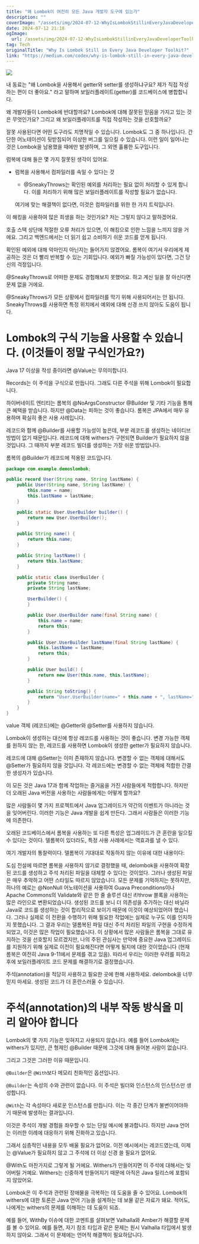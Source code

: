 ```yaml
---
title: "왜 Lombok이 여전히 모든 Java 개발자 도구에 있는가"
description: ""
coverImage: "/assets/img/2024-07-12-WhyIsLombokStillinEveryJavaDeveloperToolkit_0.png"
date: 2024-07-12 21:18
ogImage: 
  url: /assets/img/2024-07-12-WhyIsLombokStillinEveryJavaDeveloperToolkit_0.png
tag: Tech
originalTitle: "Why Is Lombok Still in Every Java Developer Toolkit?"
link: "https://medium.com/codex/why-is-lombok-still-in-every-java-developer-toolkit-ba038bf47f7"
---
```



<img src="/assets/img/2024-07-12-WhyIsLombokStillinEveryJavaDeveloperToolkit_0.png" />

내 동료는 "왜 Lombok을 사용해서 getter와 setter를 생성하냐구요? 제가 직접 작성하는 편이 더 좋아요." 라고 말하며 보일러플레이트(getter)를 코드베이스에 병합합니다.

왜 개발자들이 Lombok에 반대할까요? Lombok에 대해 잘못된 믿음을 가지고 있는 것은 무엇인가요? 그리고 왜 보일러플레이트를 직접 작성하는 것을 선호할까요?

잘못 사용된다면 어떤 도구라도 치명적일 수 있습니다. Lombok도 그 중 하나입니다. 간단한 어노테이션이 뒷받침되어 이상한 버그를 일으킬 수 있습니다. 이런 일이 일어나는 것은 Lombok을 남용했을 때에만 발생하며, 그 외엔 훌륭한 도구입니다.

<div class="content-ad"></div>

럼복에 대해 들은 몇 가지 잘못된 생각이 있어요.

- 럼복을 사용해서 컴파일러를 속일 수 있다는 것
    - @SneakyThrows는 확인된 예외를 처리하는 필요 없이 처리할 수 있게 합니다. 이를 처리하기 위해 많은 보일러플레이트를 작성할 필요가 없습니다.
    
    여기에 맞는 해결책이 없다면, 이것은 컴파일러를 위한 한 가지 트릭입니다.

<div class="content-ad"></div>

이 해킹을 사용하여 많은 희생을 하는 것인가요? 저는 그렇지 않다고 말하겠어요.

호출 스택 상단에 적절한 오류 처리가 있으면, 이 해킹으로 인한 느낌을 느끼지 않을 거에요. 그리고 백엔드에서는 더 읽기 쉽고 소비하기 쉬운 코드를 얻게 됩니다.

확인된 예외에 대해 악마인지 아닌지는 들어가지 않겠어요. 롬복이 여기서 우리에게 제공하는 것은 더 빨리 반복할 수 있는 기회입니다. 예외가 빠질 가능성이 있다면, 그건 당신의 걱정입니다.

@SneakyThrows로 어떠한 문제도 경험해보지 못했어요. 하고 계신 일을 잘 아신다면 문제 없을 거에요.

<div class="content-ad"></div>

@SneakyThrows가 모든 상황에서 컴파일러를 막기 위해 사용되어서는 안 됩니다. SneakyThrows를 사용하면 특정 위치에서 예외에 대해 신경 쓰지 않아도 도움이 됩니다.

# Lombok의 구식 기능을 사용할 수 있습니다. (이것들이 정말 구식인가요?)

Java 17 이상을 작성 중이라면 @Value는 무의미합니다.

Records는 이 주석을 구식으로 만듭니다. 그래도 다른 주석을 위해 Lombok이 필요합니다.

<div class="content-ad"></div>

하이버네이트 엔티티는 롬복의 @NoArgsConstructor @Builder 및 기타 기능을 통해 큰 혜택을 받습니다. 하지만 @Data는 피하는 것이 좋습니다. 롬복은 JPA에서 매우 유용하며 확실히 좋은 사용 사례입니다.

레코드와 함께 @Builder를 사용할 가능성이 높은데, 부분 레코드를 생성하는 네이티브 방법이 없기 때문입니다. 레코드에 대해 withers가 구현되면 Builder가 필요하지 않을 것입니다. 그 때까지 부분 레코드 빌더를 생성하는 가장 쉬운 방법입니다.

롬복의 @Builder가 레코드에 적용된 코드입니다.

```java
package com.example.demoslombok;

public record User(String name, String lastName) {
    public User(String name, String lastName) {
        this.name = name;
        this.lastName = lastName;
    }

    public static User.UserBuilder builder() {
        return new User.UserBuilder();
    }

    public String name() {
        return this.name;
    }

    public String lastName() {
        return this.lastName;
    }

    public static class UserBuilder {
        private String name;
        private String lastName;

        UserBuilder() {
        }

        public User.UserBuilder name(final String name) {
            this.name = name;
            return this;
        }

        public User.UserBuilder lastName(final String lastName) {
            this.lastName = lastName;
            return this;
        }

        public User build() {
            return new User(this.name, this.lastName);
        }

        public String toString() {
            return "User.UserBuilder(name=" + this.name + ", lastName=" + this.lastName + ")";
        }
    }
}
```

<div class="content-ad"></div>

value 객체 (레코드)에는 @Getter와 @Setter를 사용하지 않습니다.

Lombok이 생성하는 대신에 항상 레코드를 사용하는 것이 좋습니다. 변경 가능한 객체를 원하지 않는 한, 레코드를 사용하면 Lombok이 생성한 getter가 필요하지 않습니다.

레코드에 대해 @Setter는 이미 존재하지 않습니다. 변경할 수 없는 객체에 대해서도 @Setter가 필요하지 않을 것입니다. 각 레코드에는 변경할 수 없는 객체에 적합한 간결한 생성자가 있습니다.

이 모든 것은 Java 17과 함께 작업하는 즐거움을 가진 사람들에게 적합합니다. 하지만 더 오래된 Java 버전을 사용하는 사람들에게는 어떻게 할까요?

<div class="content-ad"></div>

많은 사람들이 몇 가지 프로젝트에서 Java 업그레이드가 약간의 이벤트가 아니라는 것을 잊어버린다. 이러한 기능은 Java 개발을 쉽게 만든다. 그래서 사람들은 이러한 기능에 의존한다.

오래된 코드베이스에서 롬복을 사용하는 또 다른 특성은 업그레이드가 큰 혼란을 일으킬 수 있다는 것이다. 델롬복이 있더라도, 특정 사용 사례에서는 역효과를 낼 수 있다.

여기 개발자의 통찰력이다. 델롬복이 기대대로 작동하지 않는 이유에 대한 내용이다:

도심 전설에 따르면 롬복을 사용하지 않기로 결정했을 때, delombok을 사용하여 확장된 코드를 생성하고 주석 처리된 파일을 대체할 수 있다는 것이었다. 그러나 생성된 파일은 매우 추악하고 어떤 스타일도 따르지 않았습니다. 모든 문제를 기억하지는 못하지만, 하나의 예로는 @NonNull 어노테이션을 사용하여 Guava Preconditions이나 Apache Commons의 Validate와 같은 한 줄 솔루션 대신 if/throw 블록을 사용하는 많은 라인으로 변환되었습니다. 생성된 코드를 보니 더 의존성을 추가하는 대신 바닐라 Java로 코드를 생성하는 것이 합리적으로 보이기 때문에 이것이 예상되었어야 했습니다. 그러나 실제로 이 전환을 수행하기 위해 필요한 작업에는 실제로 누구도 이를 인지하지 못했습니다. 그 결과 우리는 델롬복된 파일 대신 주석 처리된 파일의 구현을 수정하게 되었고, 이것은 많은 작업이 필요했습니다. 이 상황에서 많은 사람들은 롬복을 그대로 유지하는 것을 선호할지 모르겠지만, 나의 주된 관심사는 만약에 중요한 Java 업그레이드를 지원하기 위해 실제로 이전이 필요해진다면 어떻게 될지에 대한 것이었습니다 (현재 롬복은 여전히 Java 9-11에서 문제를 겪고 있음). 따라서 우리는 이러한 우려를 피하고 후에 보일러플레이트 코드 문제를 해결하기로 결정했습니다.

<div class="content-ad"></div>

주석(annotation)을 적당히 사용하고 필요한 곳에 한해 사용하세요. delombok을 너무 믿지 마세요. 생성된 코드가 더 혼란스러울 수 있습니다.

# 주석(annotation)의 내부 작동 방식을 미리 알아야 합니다

Lombok의 몇 가지 기능은 잊혀지고 사용되지 않습니다. 예를 들어 Lombok에는 withers가 있지만, 큰 형제인 @Builder 때문에 그것에 대해 들어본 사람이 없습니다.

그리고 그것은 그러한 이유 때문입니다.

<div class="content-ad"></div>

`@Builder`은 `@With`보다 메모리 친화적인 옵션입니다.

`@Builder`는 속성의 수와 관련이 없습니다. 이 주석은 빌더와 인스턴스의 인스턴스만 생성합니다.

`@With`는 각 속성마다 새로운 인스턴스를 만듭니다. 이는 각 중간 단계가 불변이어야하기 때문에 발생하는 결과입니다.

이것은 주석이 개발 경험을 좌우할 수 있는 단일 예시에 불과합니다. 하지만 Java 언어는 이러한 이례에 대응하기 위해 진화하고 있습니다.

<div class="content-ad"></div>

그래서 심층적인 내용을 모두 배울 필요가 없어요. 이전 예시에서는 레코드였는데, 이제는 @Value가 필요하지 않고 그 주석에 더 이상 신경 쓸 필요가 없어요.

@With도 마찬가지로 그렇게 될 거에요. Withers가 만들어지면 이 주석에 대해서는 잊어버릴 거예요. Withers는 신중하게 만들어지기 때문에 아직은 Java 릴리스에 포함되지 않았어요.

Lombok은 이 주석과 관련된 장애물을 극복하는 데 도움을 줄 수 있어요. Lombok의 withers에 대한 토론은 Java 언어 기능을 설계하는 데 보물 같은 자료가 돼요. 적어도, 나에게는 withers의 문제를 이해하는 데 도움이 되죠.

예를 들어, WithBy 이슈에 대한 코멘트를 살펴보면 Valhalla와 Amber가 해결할 문제를 볼 수 있어요. 예를 들면, 자기 참조 타입과 같은 문제는 원시 Valhalla 타입에서 발생하지 않아요. 그래서 이 문제에는 언어적 해결책이 필요하답니다.